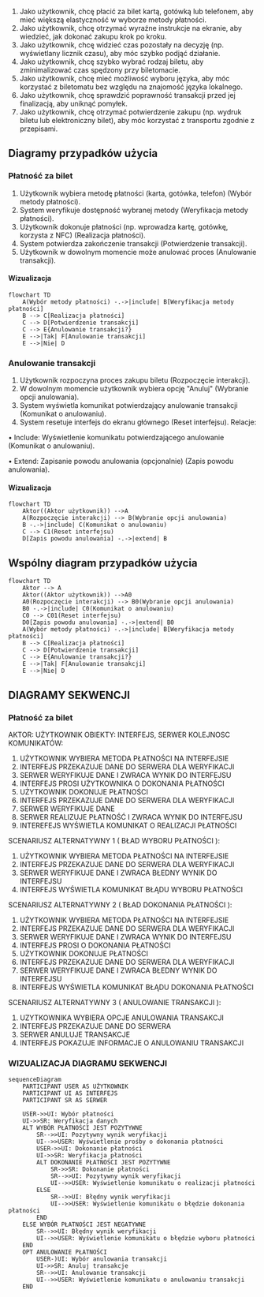 1. Jako użytkownik, chcę płacić za bilet kartą, gotówką lub telefonem, aby mieć
większą elastyczność w wyborze metody płatności.
2. Jako użytkownik, chcę otrzymać wyraźne instrukcje na ekranie, aby wiedzieć,
jak dokonać zakupu krok po kroku.
3. Jako użytkownik, chcę widzieć czas pozostały na decyzję (np. wyświetlany
licznik czasu), aby móc szybko podjąć działanie.
4. Jako użytkownik, chcę szybko wybrać rodzaj biletu, aby zminimalizować czas 
spędzony przy biletomacie.
5. Jako użytkownik, chcę mieć możliwość wyboru języka, aby móc korzystać z 
biletomatu bez względu na znajomość języka lokalnego.
6. Jako użytkownik, chcę sprawdzić poprawność transakcji przed jej finalizacją, 
aby uniknąć pomyłek.
7. Jako użytkownik, chcę otrzymać potwierdzenie zakupu (np. wydruk biletu lub 
elektroniczny bilet), aby móc korzystać z transportu zgodnie z przepisami.

## Diagramy przypadków użycia
### Płatność za bilet

1. Użytkownik wybiera metodę płatności (karta, gotówka, telefon) (Wybór metody płatności).
2. System weryfikuje dostępność wybranej metody (Weryfikacja metody płatności).
3. Użytkownik dokonuje płatności (np. wprowadza kartę, gotówkę, korzysta z NFC) (Realizacja płatności).
4. System potwierdza zakończenie transakcji (Potwierdzenie transakcji).
5. Użytkownik w dowolnym momencie może anulować proces (Anulowanie transakcji).

#### Wizualizacja

```mermaid
flowchart TD
    A(Wybór metody płatności) -.->|include| B[Weryfikacja metody płatności]
    B --> C[Realizacja płatności]
    C --> D[Potwierdzenie transakcji]
    C --> E{Anulowanie transakcji?}
    E -->|Tak| F[Anulowanie transakcji]
    E -->|Nie| D
```
### Anulowanie transakcji
1. Użytkownik rozpoczyna proces zakupu biletu (Rozpoczęcie interakcji).
2. W dowolnym momencie użytkownik wybiera opcję "Anuluj" (Wybranie opcji 
anulowania).
3. System wyświetla komunikat potwierdzający anulowanie transakcji (Komunikat 
o anulowaniu).
4. System resetuje interfejs do ekranu głównego (Reset interfejsu).
Relacje:

• Include: Wyświetlenie komunikatu potwierdzającego anulowanie (Komunikat o 
anulowaniu).

• Extend: Zapisanie powodu anulowania (opcjonalnie) (Zapis powodu 
anulowania).

#### Wizualizacja
```mermaid
flowchart TD
    Aktor((Aktor użytkownik)) -->A
    A(Rozpoczęcie interakcji) --> B(Wybranie opcji anulowania)
    B -.->|include| C(Komunikat o anulowaniu)
    C --> C1(Reset interfejsu)
    D[Zapis powodu anulowania] -.->|extend| B
```

## Wspólny diagram przypadków użycia

```mermaid
flowchart TD
    Aktor --> A
    Aktor((Aktor użytkownik)) -->A0
    A0(Rozpoczęcie interakcji) --> B0(Wybranie opcji anulowania)
    B0 -.->|include| C0(Komunikat o anulowaniu)
    C0 --> C01(Reset interfejsu)
    D0[Zapis powodu anulowania] -.->|extend| B0
    A(Wybór metody płatności) -.->|include| B[Weryfikacja metody płatności]
    B --> C[Realizacja płatności]
    C --> D[Potwierdzenie transakcji]
    C --> E{Anulowanie transakcji?}
    E -->|Tak| F[Anulowanie transakcji]
    E -->|Nie| D 
```

## DIAGRAMY SEKWENCJI
### Płatność za bilet
AKTOR: UŻYTKOWNIK
OBIEKTY: INTERFEJS, SERWER
KOLEJNOSC KOMUNIKATÓW: 
1. UŻYTKOWNIK WYBIERA METODA PŁATNOŚCI NA INTERFEJSIE
2. INTERFEJS PRZEKAZUJE DANE DO SERWERA DLA WERYFIKACJI
3. SERWER WERYFIKUJE DANE I ZWRACA WYNIK DO INTERFEJSU
4. INTERFEJS PROSI UŻYTKOWNIKA O DOKONANIA PŁATNOŚCI
5. UŻYTKOWNIK DOKONUJE PŁATNOŚCI
6. INTERFEJS PRZEKAZUJE DANE DO SERWERA DLA WERYFIKACJI
7. SERWER WERYFIKUJE DANE
8. SERWER REALIZUJE PŁATNOŚĆ I ZWRACA WYNIK DO INTERFEJSU
9. INTEREFEJS WYŚWIETLA KOMUNIKAT O REALIZACJI PŁATNOŚCI

SCENARIUSZ ALTERNATYWNY 1 ( BŁAD WYBORU PŁATNOŚCI ):
1. UŻYTKOWNIK WYBIERA METODA PŁATNOŚCI NA INTERFEJSIE
2. INTERFEJS PRZEKAZUJE DANE DO SERWERA DLA WERYFIKACJI
3. SERWER WERYFIKUJE DANE I ZWRACA BŁEDNY WYNIK DO INTERFEJSU
4. INTERFEJS WYŚWIETLA KOMUNIKAT BŁĄDU WYBORU PŁATNOŚCI

SCENARIUSZ ALTERNATYWNY 2 ( BŁAD DOKONANIA PŁATNOŚCI ):
1. UŻYTKOWNIK WYBIERA METODA PŁATNOŚCI NA INTERFEJSIE
2. INTERFEJS PRZEKAZUJE DANE DO SERWERA DLA WERYFIKACJI
3. SERWER WERYFIKUJE DANE I ZWRACA WYNIK DO INTERFEJSU
4. INTERFEJS PROSI O DOKONANIA PŁATNOŚCI
5. UŻYTKOWNIK DOKONUJE PŁATNOŚCI
6. INTERFEJS PRZEKAZUJE DANE DO SERWERA DLA WERYFIKACJI
7. SERWER WERYFIKUJE DANE I ZWRACA BŁEDNY WYNIK DO INTERFEJSU
8. INTERFEJS WYŚWIETLA KOMUNIKAT BŁĄDU DOKONANIA PŁATNOŚCI

SCENARIUSZ ALTERNATYWNY 3 ( ANULOWANIE TRANSAKCJI ):
1. UZYTKOWNIKA WYBIERA OPCJE ANULOWANIA TRANSAKCJI
2. INTERFEJS PRZEKAZUJE DANE DO SERWERA
3. SERWER ANULUJE TRANSAKCJE
4. INTERFEJS POKAZUJE INFORMACJE O ANULOWANIU TRANSAKCJI

### WIZUALIZACJA DIAGRAMU SEKWENCJI
```mermaid
sequenceDiagram
    PARTICIPANT USER AS UŻYTKOWNIK
    PARTICIPANT UI AS INTERFEJS
    PARTICIPANT SR AS SERWER

    USER->>UI: Wybór płatności
    UI->>SR: Weryfikacja danych
    ALT WYBÓR PŁATNOŚCI JEST POZYTYWNE
        SR-->>UI: Pozytywny wynik weryfikacji
        UI-->>USER: Wyświetlenie prośby o dokonania płatności
        USER->>UI: Dokonanie płatności
        UI->>SR: Weryfikacja płatności
        ALT DOKONANIE PŁATNOŚCI JEST POZYTYWNE
            SR->>SR: Dokonanie płatności
            SR-->>UI: Pozytywny wynik weryfikacji
            UI-->>USER: Wyświetlenie komunikatu o realizacji płatności
        ELSE
            SR-->>UI: Błędny wynik weryfikacji
            UI-->>USER: Wyświetlenie komunikatu o błędzie dokonania płatności
        END
    ELSE WYBÓR PŁATNOŚCI JEST NEGATYWNE
        SR-->>UI: Błędny wynik weryfikacji
        UI-->>USER: Wyświetlenie komunikatu o błędzie wyboru płatności
    END
    OPT ANULOWANIE PŁATNOŚCI
        USER-)UI: Wybór anulowania transakcji
        UI->>SR: Anuluj transakcje
        SR-->>UI: Anulowanie transakcji
        UI-->>USER: Wyświetlenie komunikatu o anulowaniu transakcji
    END

```
